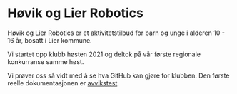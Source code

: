 # Høvik og Lier Robotics
Høvik og Lier Robotics er et aktivitetstilbud for barn og unge i alderen 10 - 16 år, bosatt i Lier kommune.

Vi startet opp klubb høsten 2021 og deltok på vår første regionale konkurranse samme høst.

Vi prøver oss så vidt med å se hva GitHub kan gjøre for klubben. Den første reelle dokumentasjonen er [avvikstest](https://github.com/schtoffer/holr-repo/blob/master/avvikstester.md).
